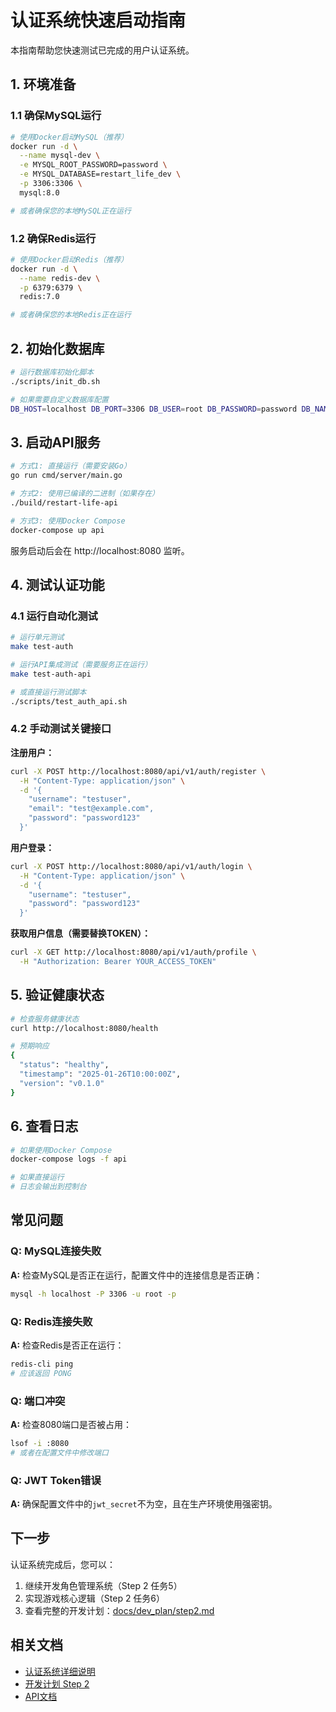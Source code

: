 # 认证系统快速启动指南

本指南帮助您快速测试已完成的用户认证系统。

## 1. 环境准备

### 1.1 确保MySQL运行
```bash
# 使用Docker启动MySQL（推荐）
docker run -d \
  --name mysql-dev \
  -e MYSQL_ROOT_PASSWORD=password \
  -e MYSQL_DATABASE=restart_life_dev \
  -p 3306:3306 \
  mysql:8.0

# 或者确保您的本地MySQL正在运行
```

### 1.2 确保Redis运行
```bash
# 使用Docker启动Redis（推荐）
docker run -d \
  --name redis-dev \
  -p 6379:6379 \
  redis:7.0

# 或者确保您的本地Redis正在运行
```

## 2. 初始化数据库

```bash
# 运行数据库初始化脚本
./scripts/init_db.sh

# 如果需要自定义数据库配置
DB_HOST=localhost DB_PORT=3306 DB_USER=root DB_PASSWORD=password DB_NAME=restart_life_dev ./scripts/init_db.sh
```

## 3. 启动API服务

```bash
# 方式1: 直接运行（需要安装Go）
go run cmd/server/main.go

# 方式2: 使用已编译的二进制（如果存在）
./build/restart-life-api

# 方式3: 使用Docker Compose
docker-compose up api
```

服务启动后会在 http://localhost:8080 监听。

## 4. 测试认证功能

### 4.1 运行自动化测试
```bash
# 运行单元测试
make test-auth

# 运行API集成测试（需要服务正在运行）
make test-auth-api

# 或直接运行测试脚本
./scripts/test_auth_api.sh
```

### 4.2 手动测试关键接口

**注册用户：**
```bash
curl -X POST http://localhost:8080/api/v1/auth/register \
  -H "Content-Type: application/json" \
  -d '{
    "username": "testuser",
    "email": "test@example.com",
    "password": "password123"
  }'
```

**用户登录：**
```bash
curl -X POST http://localhost:8080/api/v1/auth/login \
  -H "Content-Type: application/json" \
  -d '{
    "username": "testuser",
    "password": "password123"
  }'
```

**获取用户信息（需要替换TOKEN）：**
```bash
curl -X GET http://localhost:8080/api/v1/auth/profile \
  -H "Authorization: Bearer YOUR_ACCESS_TOKEN"
```

## 5. 验证健康状态

```bash
# 检查服务健康状态
curl http://localhost:8080/health

# 预期响应
{
  "status": "healthy",
  "timestamp": "2025-01-26T10:00:00Z",
  "version": "v0.1.0"
}
```

## 6. 查看日志

```bash
# 如果使用Docker Compose
docker-compose logs -f api

# 如果直接运行
# 日志会输出到控制台
```

## 常见问题

### Q: MySQL连接失败
**A:** 检查MySQL是否正在运行，配置文件中的连接信息是否正确：
```bash
mysql -h localhost -P 3306 -u root -p
```

### Q: Redis连接失败
**A:** 检查Redis是否正在运行：
```bash
redis-cli ping
# 应该返回 PONG
```

### Q: 端口冲突
**A:** 检查8080端口是否被占用：
```bash
lsof -i :8080
# 或者在配置文件中修改端口
```

### Q: JWT Token错误
**A:** 确保配置文件中的`jwt_secret`不为空，且在生产环境使用强密钥。

## 下一步

认证系统完成后，您可以：

1. 继续开发角色管理系统（Step 2 任务5）
2. 实现游戏核心逻辑（Step 2 任务6）
3. 查看完整的开发计划：[docs/dev_plan/step2.md](docs/dev_plan/step2.md)

## 相关文档

- [认证系统详细说明](docs/auth_system.md)
- [开发计划 Step 2](docs/dev_plan/step2.md)
- [API文档](docs/api_documentation.md)
